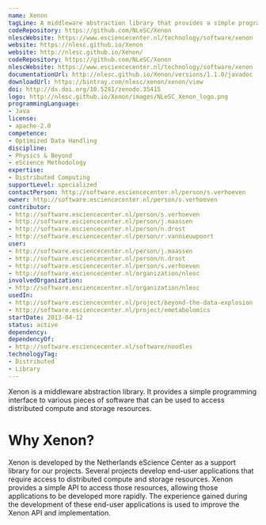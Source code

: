 ```yaml
---
name: Xenon
tagLine: A middleware abstraction library that provides a simple programming interface to various compute and storage resources.
codeRepository: https://github.com/NLeSC/Xenon
nlescWebsite: https://www.esciencecenter.nl/technology/software/xenon
website: https://nlesc.github.io/Xenon
website: http://nlesc.github.io/Xenon/
codeRepository: https://github.com/NLeSC/Xenon
nlescWebsite: https://www.esciencecenter.nl/technology/software/xenon
documentationUrl: http://nlesc.github.io/Xenon/versions/1.1.0/javadoc
downloadUrl: https://bintray.com/nlesc/xenon/xenon/view
doi: http://dx.doi.org/10.5281/zenodo.35415
logo: http://nlesc.github.io/Xenon/images/NLeSC_Xenon_logo.png
programmingLanguage:
- Java
license:
- apache-2.0
competence:
- Optimized Data Handling
discipline:
- Physics & Beyond
- eScience Methodology
expertise:
- Distributed Computing
supportLevel: specialized
contactPerson: http://software.esciencecenter.nl/person/s.verhoeven
owner: http://software.esciencecenter.nl/person/s.verhoeven
contributor:
- http://software.esciencecenter.nl/person/s.verhoeven
- http://software.esciencecenter.nl/person/j.maassen
- http://software.esciencecenter.nl/person/n.drost
- http://software.esciencecenter.nl/person/r.vannieuwpoort
user:
- http://software.esciencecenter.nl/person/j.maassen
- http://software.esciencecenter.nl/person/n.drost
- http://software.esciencecenter.nl/person/s.verhoeven
- http://software.esciencecenter.nl/organization/nlesc
involvedOrganization:
- http://software.esciencecenter.nl/organization/nlesc
usedIn:
- http://software.esciencecenter.nl/project/beyond-the-data-explosion
- http://software.esciencecenter.nl/project/emetabolomics
startDate: 2013-04-12
status: active
dependency:
dependencyOf:
- http://software.esciencecenter.nl/software/noodles
technologyTag:
- Distributed
- Library
---
```

Xenon is a middleware abstraction library. It provides a simple
programming interface to various pieces of software that can be used to
access distributed compute and storage resources.

# Why Xenon?

Xenon is developed by the Netherlands eScience Center as a support
library for our projects. Several projects develop end-user applications
that require access to distributed compute and storage resources. Xenon
provides a simple API to access those resources, allowing those
applications to be developed more rapidly. The experience gained during
the development of these end-user applications is used to improve the
Xenon API and implementation.
